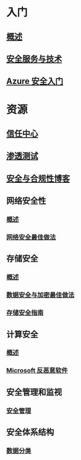 # 入门
## [概述](security-get-started-overview.md)
## [安全服务与技术](azure-security-services-technologies.md)
## [Azure 安全入门](azure-security-getting-started.md)

# 资源
## [信任中心](security-microsoft-trust-center.md)
## [渗透测试](azure-security-pen-testing.md)
## [安全与合规性博客](http://blogs.msdn.com/b/azuresecurity/)

## 网络安全性
### [概述](security-network-overview.md)
### [网络安全最佳做法](azure-security-network-security-best-practices.md)

## 存储安全
### [概述](security-storage-overview.md)
### [数据安全与加密最佳做法](azure-security-data-encryption-best-practices.md)
### [存储安全指南](../storage/storage-security-guide.md)

## 计算安全
### [概述](security-virtual-machines-overview.md)
### [Microsoft 反恶意软件](azure-security-antimalware.md)

## 安全管理和监视
### [安全管理](azure-security-management.md)

## 安全体系结构
### [数据分类](azure-security-data-classification.md)
